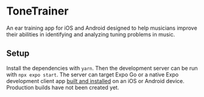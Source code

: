 # ToneTrainer
An ear training app for iOS and Android designed to help musicians improve their abilities in identifying and analyzing tuning problems in music.

## Setup
Install the dependencies with `yarn`. Then the development server can be run with `npx expo start`. The server can target Expo Go or a native Expo development client app [built and installed](https://docs.expo.dev/develop/development-builds/create-a-build/#get-started) on an iOS or Android device. Production builds have not been created yet.
